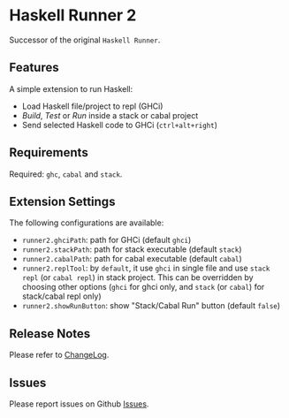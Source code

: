 # Haskell Runner 2

Successor of the original `Haskell Runner`.

## Features

A simple extension to run Haskell:

- Load Haskell file/project to repl (GHCi)
- *Build*, *Test* or *Run* inside a stack or cabal project
- Send selected Haskell code to GHCi (`ctrl+alt+right`)

## Requirements

Required: `ghc`, `cabal` and `stack`.

## Extension Settings

The following configurations are available:

- `runner2.ghciPath`: path for GHCi (default `ghci`)
- `runner2.stackPath`: path for stack executable (default `stack`)
- `runner2.cabalPath`: path for cabal executable (default `cabal`)
- `runner2.replTool`: by `default`, it use `ghci` in single file and use `stack repl` (or `cabal repl`) in stack project. This can be overridden by choosing other options (`ghci` for ghci only, and `stack` (or `cabal`) for stack/cabal repl only)
- `runner2.showRunButton`: show "Stack/Cabal Run" button (default `false`)

## Release Notes

Please refer to [ChangeLog](CHANGELOG.md).

## Issues

Please report issues on Github [Issues](https://github.com/Meowcolm024/haskell-runner-2/issues).
